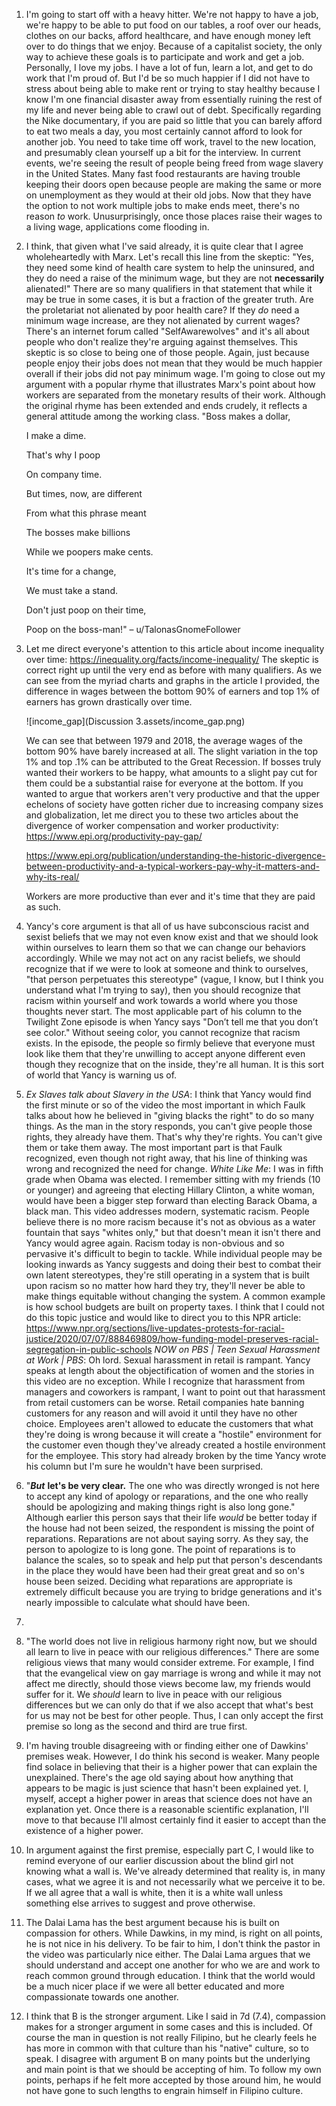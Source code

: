 1. I'm going to start off with a heavy hitter. We're not happy to have a job, we're happy to be able to put food on our tables, a roof over our heads, clothes on our backs, afford healthcare, and have enough money left over to do things that we enjoy. Because of a capitalist society, the only way to achieve these goals is to participate and work and get a job. Personally, I love my jobs. I have a lot of fun, learn a lot, and get to do work that I'm proud of. But I'd be so much happier if I did not have to stress about being able to make rent or trying to stay healthy because I know I'm one financial disaster away from essentially ruining the rest of my life and never being able to crawl out of debt.
   Specifically regarding the Nike documentary, if you are paid so little that you can barely afford to eat two meals a day, you most certainly cannot afford to look for another job. You need to take time off work, travel to the new location, and presumably clean yourself up a bit for the interview. 
   In current events, we're seeing the result of people being freed from wage slavery in the United States. Many fast food restaurants are having trouble keeping their doors open because people are making the same or more on unemployment as they would at their old jobs. Now that they have the option to not work multiple jobs to make ends meet, there's no reason *to* work. Unusurprisingly, once those places raise their wages to a living wage, applications come flooding in.

2. I think, that given what I've said already, it is quite clear that I agree wholeheartedly with Marx. Let's recall this line from the skeptic: "Yes, they need some kind of health care system to help the uninsured, and they do need a raise of the minimum wage, but they are not **necessarily** alienated!" There are so many qualifiers in that statement that while it may be true in some cases, it is but a fraction of the greater truth. Are the proletariat not alienated by poor health care? If they *do* need a minimum wage increase, are they not alienated by current wages? There's an internet forum called "SelfAwarewolves" and it's all about people who don't realize they're arguing against themselves. This skeptic is so close to being one of those people. Again, just because people enjoy their jobs does not mean that they would be much happier overall if their jobs did not pay minimum wage. I'm going to close out my argument with a popular rhyme that illustrates Marx's point about how workers are separated from the monetary results of their work. Although the original rhyme has been extended and ends crudely, it reflects a general attitude among the working class.
   "Boss makes a dollar,

   I make a dime.

   That's why I poop

   On company time.

   But times, now, are different

   From what this phrase meant

   The bosses make billions

   While we poopers make cents.

   It's time for a change,

   We must take a stand.

   Don't just poop on their time,

   Poop on the boss-man!" – u/TalonasGnomeFollower

3. Let me direct everyone's attention to this article about income inequality over time: https://inequality.org/facts/income-inequality/
   The skeptic is correct right up until the very end as before with many qualifiers. As we can see from the myriad charts and graphs in the article I provided, the difference in wages between the bottom 90% of earners and top 1% of earners has grown drastically over time. 

   ![income_gap](Discussion 3.assets/income_gap.png)

   We can see that between 1979 and 2018, the average wages of the bottom 90% have barely increased at all. The slight variation in the top 1% and top .1% can be attributed to the Great Recession. If bosses truly wanted their workers to be happy, what amounts to a slight pay cut for them could be a substantial raise for everyone at the bottom.
   If you wanted to argue that workers aren't very productive and that the upper echelons of society have gotten richer due to increasing company sizes and globalization, let me direct you to these two articles about the divergence of worker compensation and worker productivity:
   https://www.epi.org/productivity-pay-gap/

   https://www.epi.org/publication/understanding-the-historic-divergence-between-productivity-and-a-typical-workers-pay-why-it-matters-and-why-its-real/

   Workers are more productive than ever and it's time that they are paid as such.

4. Yancy's core argument is that all of us have subconscious racist and sexist beliefs that we may not even know exist and that we should look within ourselves to learn them so that we can change our behaviors accordingly. While we may not act on any racist beliefs, we should recognize that if we were to look at someone and think to ourselves, "that person perpetuates this stereotype" (vague, I know, but I think you understand what I'm trying to say), then you should recognize that racism within yourself and work towards a world where you those thoughts never start. The most applicable part of his column to the Twilight Zone episode is when Yancy says "Don’t tell me that you don’t see color." Without seeing color, you cannot recognize that racism exists. In the episode, the people so firmly believe that everyone must look like them that they're unwilling to accept anyone different even though they recognize that on the inside, they're all human. It is this sort of world that Yancy is warning us of.

5. *Ex Slaves talk about Slavery in the USA*: I think that Yancy would find the first minute or so of the video the most important in which Faulk talks about how he believed in "giving blacks the right" to do so many things. As the man in the story responds, you can't give people those rights, they already have them. That's why they're rights. You can't give them or take them away. The most important part is that Faulk recognized, even though not right away, that his line of thinking was wrong and recognized the need for change.
   *White Like Me*: I was in fifth grade when Obama was elected. I remember sitting with my friends (10 or younger) and agreeing that electing Hillary Clinton, a white woman, would have been a bigger step forward than electing Barack Obama, a black man.
   This video addresses modern, systematic racism. People believe there is no more racism because it's not as obvious as a water fountain that says "whites only," but that doesn't mean it isn't there and Yancy would agree again. Racism today is non-obvious and so pervasive it's difficult to begin to tackle. While individual people may be looking inwards as Yancy suggests and doing their best to combat their own latent stereotypes, they're still operating in a system that is built upon racism so no matter how hard they try, they'll never be able to make things equitable without changing the system. A common example is how school budgets are built on property taxes. I think that I could not do this topic justice and would like to direct you to this NPR article: https://www.npr.org/sections/live-updates-protests-for-racial-justice/2020/07/07/888469809/how-funding-model-preserves-racial-segregation-in-public-schools
   *NOW on PBS | Teen Sexual Harassment at Work | PBS*: Oh lord. Sexual harassment in retail is rampant. Yancy speaks at length about the objectification of women and the stories in this video are no exception. While I recognize that harassment from managers and coworkers is rampant, I want to point out that harassment from retail customers can be worse. Retail companies hate banning customers for any reason and will avoid it until they have no other choice. Employees aren't allowed to educate the customers that what they're doing is wrong because it will create a "hostile" environment for the customer even though they've already created a hostile environment for the employee. This story had already broken by the time Yancy wrote his column but I'm sure he wouldn't have been surprised.

6. "***But*** **let's be very clear.** The one who was directly wronged is not here to accept any kind of apology or reparations, and the one who really should be apologizing and making things right is also long gone."
   Although earlier this person says that their life *would* be better today if the house had not been seized, the respondent is missing the point of reparations. Reparations are not about saying sorry. As they say, the person to apologize to is long gone. The point of reparations is to balance the scales, so to speak and help put that person's descendants in the place they would have been had their great great and so on's house been seized. Deciding what reparations are appropriate is extremely difficult because you are trying to bridge generations and it's nearly impossible to calculate what should have been.

7.  

   1. "The world does not live in religious harmony right now, but we should all learn to live in peace with our religious differences."
      There are some religious views that many would consider extreme. For example, I find that the evangelical view on gay marriage is wrong and while it may not affect me directly, should those views become law, my friends would suffer for it. We *should* learn to live in peace with our religious differences but we can only do that if we also accept that what's best for us may not be best for other people. Thus, I can only accept the first premise so long as the second and third are true first.
   2. I'm having trouble disagreeing with or finding either one of Dawkins' premises weak. However, I do think his second is weaker. Many people find solace in believing that their is a higher power that can explain the unexplained. There's the age old saying about how anything that appears to be magic is just science that hasn't been explained yet. I, myself, accept a higher power in areas that science does not have an explanation yet. Once there is a reasonable scientific explanation, I'll move to that because I'll almost certainly find it easier to accept than the existence of a higher power.
   3. In argument against the first premise, especially part C, I would like to remind everyone of our earlier discussion about the blind girl not knowing what a wall is. We've already determined that reality is, in many cases, what we agree it is and not necessarily what we perceive it to be. If we all agree that a wall is white, then it is a white wall unless something else arrives to suggest and prove otherwise.
   4. The Dalai Lama has the best argument because his is built on compassion for others. While Dawkins, in my mind, is right on all points, he is not nice in his delivery. To be fair to him, I don't think the pastor in the video was particularly nice either. The Dalai Lama argues that we should understand and accept one another for who we are and work to reach common ground through education. I think that the world would be a much nicer place if we were all better educated and more compassionate towards one another.

8. I think that B is the stronger argument. Like I said in 7d (7.4), compassion makes for a stronger argument in some cases and this is included. Of course the man in question is not really Filipino, but he clearly feels he has more in common with that culture than his "native" culture, so to speak. I disagree with argument B on many points but the underlying and main point is that we should be accepting of him. To follow my own points, perhaps if he felt more accepted by those around him, he would not have gone to such lengths to engrain himself in Filipino culture.